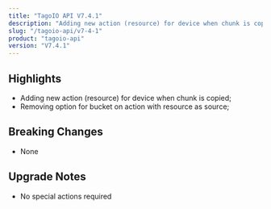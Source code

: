 ```yaml
---
title: "TagoIO API V7.4.1"
description: "Adding new action (resource) for device when chunk is copied;"
slug: "/tagoio-api/v7-4-1"
product: "tagoio-api"
version: "V7.4.1"
---
```


## Highlights

- Adding new action (resource) for device when chunk is copied;
- Removing option for bucket on action with resource as source;

## Breaking Changes

- None

## Upgrade Notes

- No special actions required
